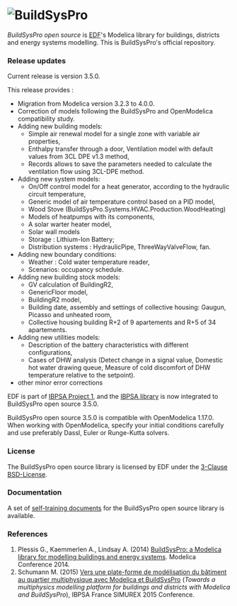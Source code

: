 # ![BuildSysPro](https://raw.githubusercontent.com/EDF-TREE/BuildSysPro/master/BuildSysPro/Resources/Images/Logo-BuildSysPro.png)
*BuildSysPro open source* is [EDF](https://www.edf.fr/en/the-edf-group/who-we-are/activities/research-and-development)'s Modelica library for buildings, districts and energy systems modelling. This is BuildSysPro's official repository.

### Release updates
Current release is version 3.5.0.

This release provides :

- Migration from Modelica version 3.2.3 to 4.0.0.
- Correction of models following the BuildSysPro and OpenModelica compatibility study.
- Adding new  building models: 
     -  Simple air renewal model for a single zone with variable air properties, 
     -  Enthalpy transfer through a door, Ventilation model with default values from 3CL DPE v1.3 method, 
     -  Records allows to save the parameters needed to calculate the ventilation flow using 3CL-DPE method.
- Adding new  system models: 
     -  On/Off control model for a heat generator, according to the hydraulic circuit temperature, 
     -  Generic model of air temperature control based on a PID model,
     -  Wood Stove (BuildSysPro.Systems.HVAC.Production.WoodHeating)
     -  Models of heatpumps with its components,
     -  A solar warter heater model,
     -  Solar wall models
     -  Storage : Lithium-Ion Battery;
     -  Distribution systems : HydraulicPipe, ThreeWayValveFlow, fan.
- Adding new boundary conditions:
     -    Weather : Cold water temperature reader,
     -    Scenarios: occupancy schedule.
- Adding new building stock models:
    - GV calculation of BuildingR2,
    - GenericFloor model,
    - BuildingR2 model,
    - Building date, assembly and settings of collective housing: Gaugun, Picasso and unheated room,
    - Collective housing building  R+2 of 9 apartements and R+5 of 34 apartements.
- Adding new utilities models:
    - Description of the battery characteristics with different configurations,
    - Cases of DHW analysis (Detect change in a signal value, Domestic hot water drawing queue, Measure of cold discomfort of DHW temperature relative to the setpoint).
- other minor error corrections

EDF is part of [IBPSA Project 1](https://ibpsa.github.io/project1/), and the [IBPSA library](https://github.com/ibpsa/modelica-ibpsa) is now integrated to BuildSysPro open source 3.5.0.

BuildSysPro open source 3.5.0 is compatible with OpenModelica 1.17.0. When working with OpenModelica, specify your initial conditions carefully and use preferably Dassl, Euler or Runge-Kutta solvers.

### License
The BuildSysPro open source library is licensed by EDF under the [3-Clause BSD-License](https://opensource.org/licenses/BSD-3-Clause).

### Documentation
A set of [self-training documents](https://github.com/edf-enerbat/buildsyspro-doc) for the BuildSysPro open source library is available.

### References
1. Plessis G., Kaemmerlen A., Lindsay A. (2014) [BuildSysPro: a Modelica library for modelling buildings and energy systems](https://www.modelica.org/events/modelica2014/proceedings/html/submissions/ECP140961161_PlessisKaemmerlenLindsay.pdf). Modelica Conference 2014.
2. Schumann M. (2015) [Vers une plate-forme de modélisation du bâtiment au quartier multiphysique avec Modelica et BuildSysPro](http://ibpsa.fr/jdownloads/Simurex/2015/Presentations/29_01_mathieuschumann.pdf) (*Towards a multiphysics modelling platform for buildings and districts with Modelica and BuildSysPro*), IBPSA France SIMUREX 2015 Conference.


